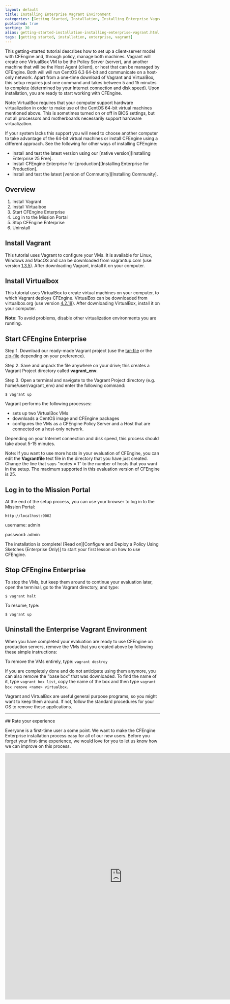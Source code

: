 ```yaml
---
layout: default
title: Installing Enterprise Vagrant Environment
categories: [Getting Started, Installation, Installing Enterprise Vagrant Environment]
published: true
sorting: 30
alias: getting-started-installation-installing-enterprise-vagrant.html
tags: [getting started, installation, enterprise, vagrant]
---
```


This getting-started tutorial describes how to set up a client-server model
with CFEngine and, through policy, manage both machines. Vagrant will
create one VirtualBox VM to be the Policy Server (server), and another
machine that will be the Host Agent (client), or host that can be managed by CFEngine. Both will
will run CentOS 6.3 64-bit and communicate on a host-only network. Apart from
a one-time download of Vagrant and VirtualBox, this setup requires just one
command and takes between 5 and 15 minutes to complete (determined by your Internet
connection and disk speed). Upon installation, you are ready to start working with
CFEngine.

Note: VirtualBox requires that your computer support hardware virtualization in order to make use of the CentOS 64-bit virtual machines mentioned above. This is sometimes turned on or off in BIOS settings, but not all processors and motherboards necessarily support hardware virtualization. 

If your system lacks this support you will need to choose another computer to take advantage of the 64-bit virtual machines or install CFEngine using a different approach. See the following for other ways of installing CFEngine:

* Install and test the latest version using our [native version][Installing Enterprise 25 Free].
* Install CFEngine Enterprise for [production][Installing Enterprise for Production].
* Install and test the latest [version of Community][Installing Community]. 

## Overview

1. Install Vagrant
2. Install Virtualbox
3. Start CFEngine Enterprise
4. Log in to the Mission Portal
5. Stop CFEngine Enterprise
5. Uninstall 

## Install Vagrant

This tutorial uses Vagrant to configure your VMs. It is available for Linux,
Windows and MacOS and can be downloaded from vagrantup.com (use version
[1.3.5](http://downloads.vagrantup.com/tags/v1.3.5)). After downloading
Vagrant, install it on your computer.

## Install Virtualbox 

This tutorial uses VirtualBox to create virtual machines on your computer,
to which Vagrant deploys CFEngine. VirtualBox can be downloaded from
virtualbox.org (use version
[4.2.18](http://download.virtualbox.org/virtualbox/4.2.18/)). After downloading
VirtualBox, install it on your computer. 

**Note:** To avoid problems, disable other virtualization environments you are running.

## Start CFEngine Enterprise 

Step 1. Download our ready-made Vagrant project (use the
[tar-file](http://d1p7n4ueskxxum.cloudfront.net/enterprise-getting-started/vagrant_env-201311171314.tar.gz)
or the
[zip-file](http://d1p7n4ueskxxum.cloudfront.net/enterprise-getting-started/vagrant_env-201311171314.zip)
depending on your preference). 

Step 2. Save and unpack the file anywhere on your drive; this
creates a Vagrant Project directory called **vagrant_env**.

Step 3. Open a terminal
and navigate to the Vagrant Project directory (e.g. home/user/vagrant_env) and enter the following command: 

`$ vagrant up`
 
Vagrant performs the following processes:

* sets up two VirtualBox VMs 
* downloads a CentOS image and CFEngine packages 
* configures the VMs as a CFEngine Policy Server and a Host that are connected on a host-only
network. 

Depending on your Internet connection and disk speed, this process
should take about 5-15 minutes.

Note: If you want to use more hosts in your evaluation of CFEngine, you can
  edit the **Vagrantfile** text file in the directory that you have just created.
  Change the line that says "nodes = 1" to the number of hosts that you want in
  the setup. The maximum supported in this evaluation version of CFEngine is 25.

## Log in to the Mission Portal

At the end of the setup process, you can use your browser
to log in to the Mission Portal:

`http://localhost:9002`

username: admin

password: admin

The installation is complete! [Read on][Configure and Deploy a Policy Using Sketches (Enterprise Only)] to start your 
first lesson on how to use CFEngine.

## Stop CFEngine Enterprise 

To stop the VMs, but keep them around to continue your evaluation later,
open the terminal, go to the Vagrant directory, and type: 

`$ vagrant halt`

To resume, type:

`$ vagrant up`

## Uninstall the Enterprise Vagrant Environment

When you have completed your evaluation are ready to use CFEngine
on production servers, remove the VMs that you created above
by following these simple instructions:

To remove the VMs entirely, type: `vagrant destroy`

If you are completely done and do not anticipate using them anymore, you can
also remove the "base box" that was downloaded. To find the name of it, type
`vagrant box list`, copy the name of the box and then type `vagrant box remove
<name> virtualbox`. 

Vagrant and VirtualBox are useful general purpose programs,
so you might want to keep them around. If not, follow the standard procedures for
your OS to remove these applications.

<hr>
## Rate your experience

Everyone is a first-time user a some point. We want to make the CFEngine Enterprise installation process easy for all of our new users. 
Before you forget your first-time experience, we would love for you to let us know how we can improve on this process.

<iframe src="https://docs.google.com/forms/d/1i1bMHJltWEIL8K4FZ9HnuAOb7q0EeH6wswsKJ7oI1AM/viewform?embedded=true" width="760" height="800" frameborder="0" marginheight="0" marginwidth="0">Loading...</iframe>
